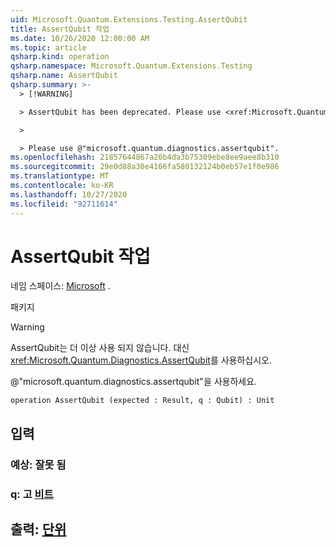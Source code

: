 ```yaml
---
uid: Microsoft.Quantum.Extensions.Testing.AssertQubit
title: AssertQubit 작업
ms.date: 10/26/2020 12:00:00 AM
ms.topic: article
qsharp.kind: operation
qsharp.namespace: Microsoft.Quantum.Extensions.Testing
qsharp.name: AssertQubit
qsharp.summary: >-
  > [!WARNING]

  > AssertQubit has been deprecated. Please use <xref:Microsoft.Quantum.Diagnostics.AssertQubit> instead.

  >

  > Please use @"microsoft.quantum.diagnostics.assertqubit".
ms.openlocfilehash: 21857644867a20b4da3b75309ebe8ee9aee8b310
ms.sourcegitcommit: 29e0d88a30e4166fa580132124b0eb57e1f0e986
ms.translationtype: MT
ms.contentlocale: ko-KR
ms.lasthandoff: 10/27/2020
ms.locfileid: "92711614"
---
```

# <a name="assertqubit-operation"></a>AssertQubit 작업

네임 스페이스: [Microsoft](xref:Microsoft.Quantum.Extensions.Testing) .

패키지 [](https://nuget.org/packages/)


> [!WARNING]
> AssertQubit는 더 이상 사용 되지 않습니다. 대신 <xref:Microsoft.Quantum.Diagnostics.AssertQubit>를 사용하십시오.
>
> @"microsoft.quantum.diagnostics.assertqubit"을 사용하세요.



```qsharp
operation AssertQubit (expected : Result, q : Qubit) : Unit
```


## <a name="input"></a>입력

### <a name="expected--__invalidresult__"></a>예상: __잘못 <Result> 됨__




### <a name="q--qubit"></a>q: 고 [비트](xref:microsoft.quantum.lang-ref.qubit)





## <a name="output--unit"></a>출력: [단위](xref:microsoft.quantum.lang-ref.unit)

